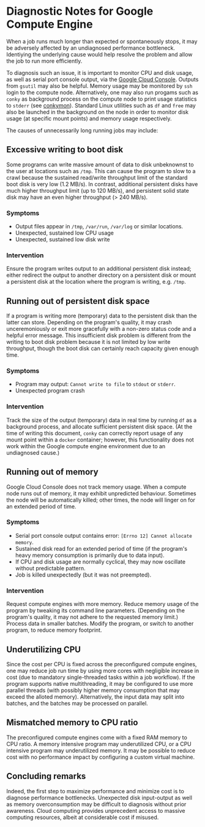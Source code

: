 # Diagnostic Notes for Google Compute Engine

When a job runs much longer than expected or spontaneously stops, it may be adversely affected by an undiagnosed performance bottleneck. Identiying the underlying cause would help resolve the problem and allow the job to run more efficiently.

To diagnosis such an issue, it is important to monitor CPU and disk usage, as well as serial port console output, via the [Google Cloud Console](https://console.cloud.google.com). Outputs from `gsutil` may also be helpful. Memory usage may be monitored by `ssh` login to the compute node. Alternatively, one may also run progams such as `conky` as background process on the compute node to print usage statistics to `stderr` (see [conkymon](https://github.com/djhshih/conkymon)). Standard Linux utilities such as `df` and `free` may also be launched in the background on the node in order to monitor disk usage (at specific mount points) and memory usage respectively.

The causes of unnecessarily long running jobs may include:


## Excessive writing to boot disk

Some programs can write massive amount of data to disk unbeknownst to the user at locations such as `/tmp`. This can cause the program to slow to a crawl because the sustained read/write throughput limit of the standard boot disk is very low (1.2 MB/s). In contrast, additional persistent disks have much higher throughput limit (up to 120 MB/s), and persistent solid state disk may have an even higher throughput (> 240 MB/s).

### Symptoms

- Output files appear in `/tmp`, `/var/run`, `/var/log` or similar locations.
- Unexpected, sustained low CPU usage
- Unexpected, sustained low disk write

### Intervention

Ensure the program writes output to an additional persistent disk instead; either redirect the output to another directory on a persistent disk or mount a persistent disk at the location where the program is writing, e.g. `/tmp`.


## Running out of persistent disk space

If a program is writing more (temporary) data to the persistent disk than the latter can store. Depending on the program's quality, it may crash unceremoniously or exit more gracefully with a non-zero status code and a helpful error message. This insufficient disk problem is different from the writing to boot disk problem because it is not limited by low write throughput, though the boot disk can certainly reach capacity given enough time.

### Symptoms

- Program may output: `Cannot write to file` to `stdout` or `stderr`.
- Unexpected program crash

### Intervention

Track the size of the output (temporary) data in real time by running `df` as a background process, and allocate sufficient persistent disk space. (At the time of writing this document, `conky` can correctly report usage of any mount point within a `docker` container; however, this functionality does not work within the Google compute engine environment due to an undiagnosed cause.)


## Running out of memory

Google Cloud Console does not track memory usage. When a compute node runs out of memory, it may exhibit unpredicted behaviour. Sometimes the node will be automatically killed; other times, the node will linger on for an extended period of time.

### Symptoms

- Serial port console output contains error: `[Errno 12] Cannot allocate memory`.
- Sustained disk read for an extended period of time (if the program's heavy memory consumption is primarily due to data input).
- If CPU and disk usage are normally cyclical, they may now oscillate without predictable pattern.
- Job is killed unexpectedly (but it was not preempted).

### Intervention

Request compute engines with more memory. Reduce memory usage of the program by tweaking its command line parameters. (Depending on the program's quality, it may not adhere to the requested memory limit.) Process data in smaller batches. Modify the program, or switch to another program, to reduce memory footprint.


## Underutilizing CPU

Since the cost per CPU is fixed across the preconfigured compute engines, one may reduce job run time by using more cores with negligible increase in cost (due to mandatory single-threaded tasks within a job workflow). If the program supports native multithreading, it may be configured to use more parallel threads (with possibly higher memory consumption that may exceed the alloted memory). Alternatively, the input data may split into batches, and the batches may be processed on parallel.


## Mismatched memory to CPU ratio

The preconfigured compute engines come with a fixed RAM memory to CPU ratio. A memory intensive program may underutilized CPU, or a CPU intensive program may underutilized memory. It may be possible to reduce cost with no performance impact by configuring a custom virtual machine.


## Concluding remarks

Indeed, the first step to maximize performance and minimize cost is to diagnose performance bottlenecks. Unexpected disk input-output as well as memory overconsumption may be difficult to diagnosis without prior awareness. Cloud computing provides unprecedent access to massive computing resources, albeit at considerable cost if misused.
